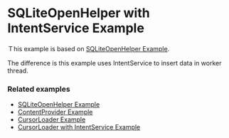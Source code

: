 # SQLiteOpenHelper with IntentService Example

Ｔhis example is based on [SQLiteOpenHelper Example](https://github.com/terracotta-ko/Android_Treasure_House/tree/master/SQLiteOpenHelperExample).

The difference is this example uses IntentService to insert data in worker thread.

### Related examples

* [SQLiteOpenHelper Example](https://github.com/terracotta-ko/Android_Treasure_House/tree/master/SQLiteOpenHelperExample)
* [ContentProvider Example](https://github.com/terracotta-ko/Android_Treasure_House/tree/master/ContentProvider_Example)
* [CursorLoader Example](https://github.com/terracotta-ko/Android_Treasure_House/tree/master/CursorLoader_Example)
* [CursorLoader with IntentService Example](https://github.com/terracotta-ko/Android_Treasure_House/tree/master/CursorLoader_with_IntentService_Example)
